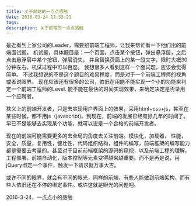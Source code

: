 ```yaml
---
title: 关于前端的一点点感触
date: 2016-03-24 12:53:21
tags:
description: 关于前端的一点点感触
---
```

最近看到上家公司的Leader，需要招前端工程师，让我来帮忙看一下他们出的前端面试题。
机试题，具体题目是：一个页面，点击某个按钮，弹出悬浮层，之后点击悬浮层中某个按钮，弹层消失，
并且替换页面上的某一段文字，限时大概30分钟左右，机试过程中可以百度。
我想很多人看到这样一个面试题，应该会觉得简单。
不过我想说的不是这个题目的难易程度，而是对于一个前端工程师的视角或者说眼界。
现在应该还有很多的公司，依旧在用能不能实现一个小的功能来判定一个前端工程师的Level.
能不能在最快的时间实现效果，来确定决定是否录用一个应聘者。

狭义上的前端开发者，只是去实现用户界面上的效果，采用html+css+js，甚至在某些时候，都不用js（javascript)。到现在，前端的发展已经有好几年的时间了。早已不是能够去实现某个功能，就可以说是一个合格的前端开发者。

现在的前端可能需要更多的去全局的角度去关注前端。模块化，加载器， 性能，安全，质量，复用性，健壮性，代码组织结构，组件的编写，前端框架的编写能力都是需要去考量的。甚至对于目前前端框架的源码的窥视，以及前端工程的理解，工程部署，前端自动化，版本控制等元素变得越来越重要。而不是再是说，用jQuery绑定一个事件，触发一下请求就万事大吉。

或许不同的眼界，就会有不同的眼光，同样的前端，有些人能做到前端架构，而有些人依旧还在不停的绑定事件。或许这就是眼光的问题吧。

2016-3-24，一点点小的感触